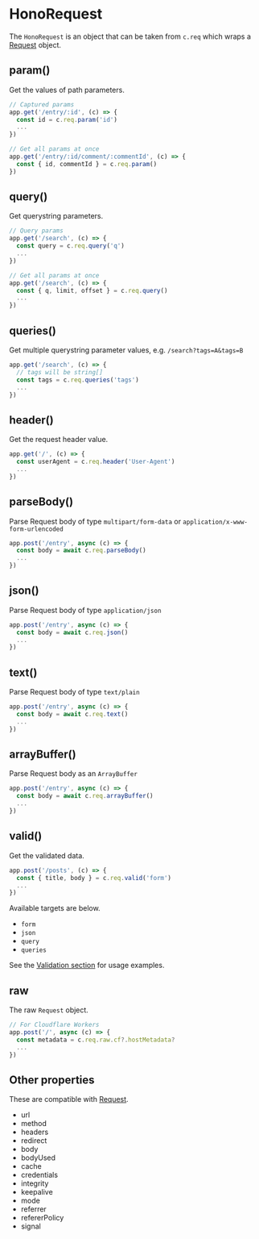 # HonoRequest

The `HonoRequest` is an object that can be taken from `c.req` which wraps a [Request](https://developer.mozilla.org/en-US/docs/Web/API/Request) object.

## param()

Get the values of path parameters.

```ts
// Captured params
app.get('/entry/:id', (c) => {
  const id = c.req.param('id')
  ...
})

// Get all params at once
app.get('/entry/:id/comment/:commentId', (c) => {
  const { id, commentId } = c.req.param()
})
```

## query()

Get querystring parameters.

```ts
// Query params
app.get('/search', (c) => {
  const query = c.req.query('q')
  ...
})

// Get all params at once
app.get('/search', (c) => {
  const { q, limit, offset } = c.req.query()
  ...
})
```

## queries()

Get multiple querystring parameter values, e.g. `/search?tags=A&tags=B`

```ts
app.get('/search', (c) => {
  // tags will be string[]
  const tags = c.req.queries('tags')
  ...
})
```

## header()

Get the request header value.

```ts
app.get('/', (c) => {
  const userAgent = c.req.header('User-Agent')
  ...
})
```

## parseBody()

Parse Request body of type `multipart/form-data` or `application/x-www-form-urlencoded`

```ts
app.post('/entry', async (c) => {
  const body = await c.req.parseBody()
  ...
})
```

## json()

Parse Request body of type `application/json`

```ts
app.post('/entry', async (c) => {
  const body = await c.req.json()
  ...
})
```

## text()

Parse Request body of type `text/plain`

```ts
app.post('/entry', async (c) => {
  const body = await c.req.text()
  ...
})
```

## arrayBuffer()

Parse Request body as an `ArrayBuffer`

```ts
app.post('/entry', async (c) => {
  const body = await c.req.arrayBuffer()
  ...
})
```

## valid()

Get the validated data.

```ts
app.post('/posts', (c) => {
  const { title, body } = c.req.valid('form')
  ...
})
```

Available targets are below.

- `form`
- `json`
- `query`
- `queries`

See the [Validation section](/guides/validation) for usage examples.

## raw

The raw `Request` object.

```ts
// For Cloudflare Workers
app.post('/', async (c) => {
  const metadata = c.req.raw.cf?.hostMetadata?
  ...
})
```

## Other properties

These are compatible with [Request](https://developer.mozilla.org/en-US/docs/Web/API/Request).

- url
- method
- headers
- redirect
- body
- bodyUsed
- cache
- credentials
- integrity
- keepalive
- mode
- referrer
- refererPolicy
- signal
